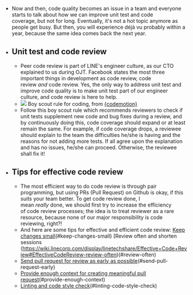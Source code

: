 - Now and then, code quality becomes an issue in a team and everyone starts to talk about how we can improve unit test and code coverage, but not for long. Eventually, it's not a hot topic anymore as people get busy. But then, you will experience déjà vu probably within a year, because the same idea comes back the next year.
- ## Unit test and code review
	- Peer code review is part of LINE's engineer culture, as our CTO explained to us during OJT. Facebook states the most three important things in development as code review, code review *and* code review. Yes, the only way to address unit test and improve code quality is to make unit test part of our engineer culture, and code review is here to help.
	- ![](https://cdn-images-1.medium.com/max/1600/1*ku5a8sk61smgtNYbfU7SLw.jpeg)
	  Boy scout rule for coding, from [{codemotion}](https://codemotionworld.com/)
	- Follow this boy scout rule which recommends reviewers to check if unit tests supplement new code and bug fixes during a review, and by continuously doing this, code coverage should expand or at least remain the same. For example, if code coverage drops, a reviewee should explain to the team the difficulties he/she is having and the reasons for not adding more tests. If all agree upon the explanation and has no issues, he/she can proceed. Otherwise, the reviewee shall fix it!
- ## Tips for effective code review
	- The most efficient way to do code review is through pair programming, but using PRs (Pull Request) on Github is okay, if this suits your team better. To get code review done, I mean *really* done, we should first try to increase the efficiency of code review processes; the idea is to treat reviewer as a rare resource, because none of our major responsibility is code reviewing, right?!
	- And here are some tips for effective and efficient code review:
	  [Keep changes small](http://keep-changes-small/)(#keep-changes-small)
	  [Review often and shorten sessions
	  (https://wiki.linecorp.com/display/linetechshare/Effective+Code+Review#EffectiveCodeReview-review-often)(#review-often)
	- [Send pull request for review as early as possible](http://wiki.linecorp.com/#send-pull-request-early)(#send-pull-request-early)
	- [Provide enough context for creating meaningful pull request](https://wiki.linecorp.com/display/linetechshare/Effective+Code+Review#EffectiveCodeReview-provide-enough-context)(#provide-enough-context)
	- [Linting and code style check](https://wiki.linecorp.com/display/linetechshare/Effective+Code+Review#EffectiveCodeReview-linting-code-style-check)(#linting-code-style-check)
